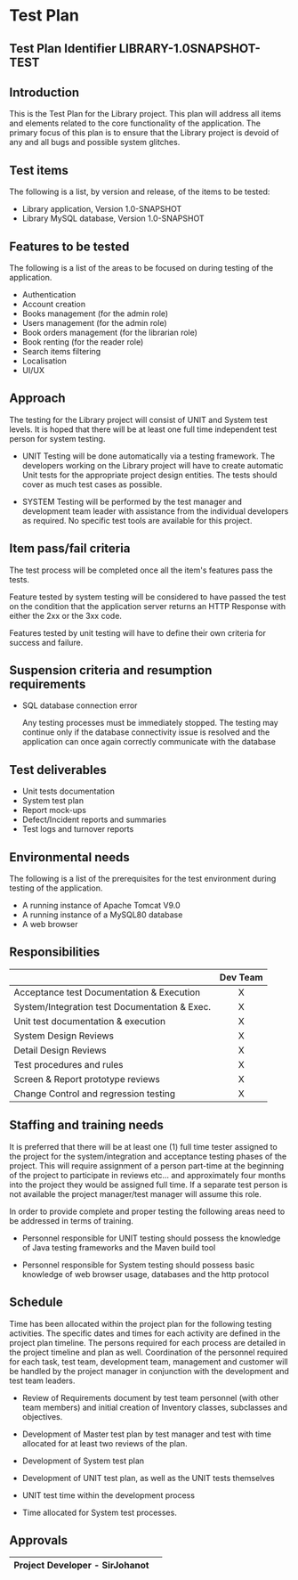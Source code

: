 # Test Plan

## Test Plan Identifier LIBRARY-1.0SNAPSHOT-TEST

## Introduction

This is the Test Plan for the Library project. This plan will
address all items and elements related to the core functionality of the application. The primary
focus of this plan is to ensure that the Library project is devoid of any and all bugs and possible system glitches.

## Test items

The following is a list, by version and release, of the items to be tested:

* Library application, Version 1.0-SNAPSHOT
* Library MySQL database, Version 1.0-SNAPSHOT

## Features to be tested

The following is a list of the areas to be focused on during testing of the application.

* Authentication
* Account creation
* Books management (for the admin role)
* Users management (for the admin role)
* Book orders management (for the librarian role)
* Book renting (for the reader role)
* Search items filtering
* Localisation
* UI/UX

## Approach

The testing for the Library project will consist of UNIT and System
test levels. It is hoped that there will be at least one full time
independent test person for system testing.

* UNIT Testing will be done automatically via
  a testing framework. The developers working on the Library project
  will have to create automatic Unit tests for the appropriate project design entities.
  The tests should cover as much test cases as possible.

* SYSTEM Testing will be performed by the test manager and development
  team leader with assistance from the individual developers as required. No specific test tools
  are available for this project.

## Item pass/fail criteria

The test process will be completed once all the item's features pass the tests.

Feature tested by system testing will
be considered to have passed the test on the condition that the application
server returns an HTTP Response with either the 2xx or the 3xx code.

Features tested by unit testing will have to define their own criteria for success and failure.

## Suspension criteria and resumption requirements

* SQL database connection error

  Any testing processes must be immediately stopped. The testing may continue only if
  the database connectivity issue is resolved and the application can once again correctly communicate with the database

## Test deliverables

* Unit tests documentation
* System test plan
* Report mock-ups
* Defect/Incident reports and summaries
* Test logs and turnover reports

## Environmental needs

The following is a list of the prerequisites for the test environment during testing of the application.

* A running instance of Apache Tomcat V9.0
* A running instance of a MySQL80 database
* A web browser

## Responsibilities

|                                               | Dev Team |
|-----------------------------------------------|:--------:|
| Acceptance test Documentation & Execution     |    X     |
| System/Integration test Documentation & Exec. |    X     |
| Unit test documentation & execution           |    X     |
| System Design Reviews                         |    X     |
| Detail Design Reviews                         |    X     |
| Test procedures and rules                     |    X     |
| Screen & Report prototype reviews             |    X     |
| Change Control and regression testing         |    X     |

## Staffing and training needs

It is preferred that there will be at least one (1) full time tester assigned to the project
for the system/integration and acceptance testing phases of the project. This will
require assignment of a person part-time at the beginning of the project to participate
in reviews etc... and approximately four months into the project they would be
assigned full time. If a separate test person is not available the project manager/test
manager will assume this role.

In order to provide complete and proper testing the following areas need to be addressed in
terms of training.

* Personnel responsible for UNIT testing should possess the knowledge of Java testing frameworks and the Maven build
  tool

* Personnel responsible for System testing should possess basic knowledge of web browser usage, databases and the http
  protocol

## Schedule

Time has been allocated within the project plan for the following testing activities. The
specific dates and times for each activity are defined in the project plan timeline. The persons
required for each process are detailed in the project timeline and plan as well. Coordination
of the personnel required for each task, test team, development team, management and
customer will be handled by the project manager in conjunction with the development and test
team leaders.

* Review of Requirements document by test team personnel (with other team members) and initial creation of Inventory
  classes, subclasses and objectives.

* Development of Master test plan by test manager and test with time allocated for at least two reviews of the plan.

* Development of System test plan

* Development of UNIT test plan, as well as the UNIT tests themselves

* UNIT test time within the development process

* Time allocated for System test processes.

## Approvals

| Project Developer - SirJohanot |     |
|--------------------------------|-----|
